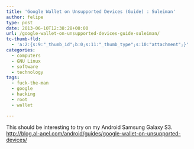 ```yaml
---
title: 'Google Wallet on Unsupported Devices (Guide) : Suleiman'
author: felipe
type: post
date: 2013-06-10T12:38:28+00:00
url: /google-wallet-on-unsupported-devices-guide-suleiman/
tc-thumb-fld:
  - 'a:2:{s:9:"_thumb_id";b:0;s:11:"_thumb_type";s:10:"attachment";}'
categories:
  - computers
  - GNU Linux
  - software
  - technology
tags:
  - fuck-the-man
  - google
  - hacking
  - root
  - wallet

---
```

This should be interesting to try on my Android Samsung Galaxy S3. <http://blog.al-aqel.com/android/guides/google-wallet-on-unsupported-devices/>